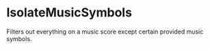 # IsolateMusicSymbols
Filters out everything on a music score except certain provided music symbols.
